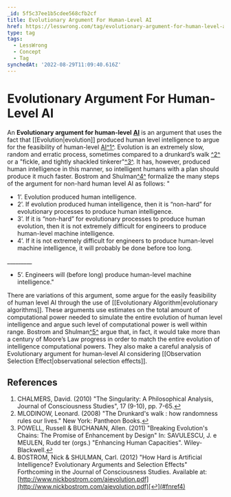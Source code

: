 ```yaml
---
_id: 5f5c37ee1b5cdee568cfb2cf
title: Evolutionary Argument For Human-Level AI
href: https://lesswrong.com/tag/evolutionary-argument-for-human-level-ai
type: tag
tags:
  - LessWrong
  - Concept
  - Tag
synchedAt: '2022-08-29T11:09:40.616Z'
---
```

# Evolutionary Argument For Human-Level AI

An **Evolutionary argument for human-level** [**AI**](https://wiki.lesswrong.com/wiki/AGI) is an argument that uses the fact that [[Evolution|evolution]] produced human level intelligence to argue for the feasibility of human-level [AI](https://wiki.lesswrong.com/wiki/AGI)[^1^](#fn1). Evolution is an extremely slow, random and erratic process, sometimes compared to a drunkard’s walk [^2^](#fn2) or a "fickle, and tightly shackled tinkerer"[^3^](#fn3). It has, however, produced human intelligence in this manner, so intelligent humans with a plan should produce it much faster. Bostrom and Shulman[^4^](#fn4) formalize the many steps of the argument for non-hard human level AI as follows: "

- 1’. Evolution produced human intelligence.
- 2’. If evolution produced human intelligence, then it is “non-hard” for evolutionary processes to produce human intelligence.
- 3’. If it is “non-hard” for evolutionary processes to produce human evolution, then it is not extremely difficult for engineers to produce human-level machine intelligence.
- 4’. If it is not extremely difficult for engineers to produce human-level machine intelligence, it will probably be done before too long.

\_\_\_\_\_\_\_\_\_

- 5’. Engineers will (before long) produce human-level machine intelligence."

There are variations of this argument, some argue for the easily feasibility of human level AI through the use of [[Evolutionary Algorithm|evolutionary algorithms]]. These arguments use estimates on the total amount of computational power needed to simulate the entire evolution of human level intelligence and argue such level of computational power is well within range. Bostrom and Shulman[^5^](#fn5) argue that, in fact, it would take more than a century of Moore’s Law progress in order to match the entire evolution of intelligence computational powers. They also make a careful analysis of Evolutionary argument for human-level AI considering [[Observation Selection Effect|observational selection effects]].

## References

1.  CHALMERS, David. (2010) "The Singularity: A Philosophical Analysis, Journal of Consciousness Studies", 17 (9-10), pp. 7-65.[↩](#fnref1)
2.  MLODINOW, Leonard. (2008) "The Drunkard's walk : how randomness rules our lives." New York: Pantheon Books.[↩](#fnref2)
3.  POWELL, Russell & BUCHANAN, Allen. (2011) "Breaking Evolution's Chains: The Promise of Enhancement by Design" In: SAVULESCU, J. e MEULEN, Rudd ter (orgs.) "Enhancing Human Capacities". Wiley-Blackwell.[↩](#fnref3)
4.  BOSTROM, Nick & SHULMAN, Carl. (2012) "How Hard is Artificial Intelligence? Evolutionary Arguments and Selection Effects" Forthcoming in the Journal of Consciousness Studies. Available at: [http://www.nickbostrom.com/aievolution.pdf](http://www.nickbostrom.com/aievolution.pdf)[↩](#fnref4)